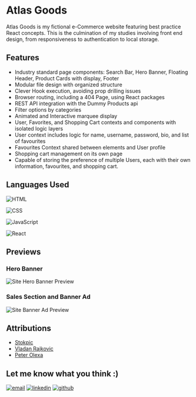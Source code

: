 
# Atlas Goods
Atlas Goods is my fictional e-Commerce website featuring best practice React concepts. This is the culmination of my studies involving front end design, from responsiveness to authentication to local storage. 
## Features
- Industry standard page components: Search Bar, Hero Banner, Floating Header, Product Cards with display, Footer
- Modular file design with organized structure
- Clever Hook execution, avoiding prop drilling issues
- Browser routing, including a 404 Page, using React packages
- REST API integration with the Dummy Products api
- Filter options by categories
- Animated and Interactive marquee display
- User, Favorites, and Shopping Cart contexts and components with isolated logic layers
- User context includes logic for name, username, password, bio, and list of favourites
- Favourites Context shared between elements and User profile
- Shopping cart management on its own page
- Capable of storing the preference of multiple Users, each with their own information, favourites, and shopping cart. 


## Languages Used
![HTML](https://img.shields.io/badge/WEB-HTML-%2391D5E8?style=for-the-badge&logo=html5&logoColor=white&labelColor=grey)

![CSS](https://img.shields.io/badge/WEB-CSS-%2391D5E8?style=for-the-badge&logo=css3&logoColor=white&labelColor=grey)

![JavaScript](https://img.shields.io/badge/CODE-JAVASCRIPT-%2391D5E8?style=for-the-badge&logo=javascript&logoColor=white&labelColor=grey)

![React](https://img.shields.io/badge/WEB-REACT-%2391D5E8?style=for-the-badge&logo=react&logoColor=white&labelColor=grey)

## Previews
### Hero Banner
![Site Hero Banner Preview](https://dave-sommerville.github.io/ds-code-releases/img/atlas-goods-ds-code-hero-banner.png)

### Sales Section and Banner Ad
![Site Banner Ad Preview](https://dave-sommerville.github.io/ds-code-releases/img/atlas-goods-ds-code-banner-ad.png)


## Attributions
- [Stokpic](https://pixabay.com//?utm_source=link-attribution&utm_medium=referral&utm_campaign=image&utm_content=602973)
- [Vladan Rajkovic](https://pixabay.com//?utm_source=link-attribution&utm_medium=referral&utm_campaign=image&utm_content=7953062)
- [Peter Olexa](https://pixabay.com/users/deeezy-15467098/?utm_source=link-attribution&utm_medium=referral&utm_campaign=image&utm_content=7567749)
## Let me know what you think :)
[![email](https://img.shields.io/badge/email-%230078D4?style=for-the-badge&logo=microsoftoutlook&logoColor=white)](mailto:dave.r.sommerville@outlook.com)
[![linkedin](https://img.shields.io/badge/linkedin-%230A66C2?style=for-the-badge&logo=linkedin&logoColor=white)](www.linkedin.com/in/dave-sommerville-2abb50326)
[![github](https://img.shields.io/badge/github-%23181717?style=for-the-badge&logo=github&logoColor=white)](https://github.com/dave-sommerville)


